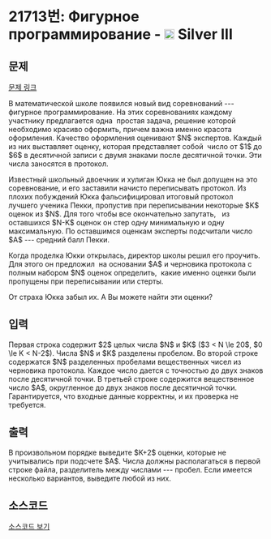 # 21713번: Фигурное программирование - <img src="https://static.solved.ac/tier_small/8.svg" style="height:20px" /> Silver III

<!-- performance -->

<!-- 문제 제출 후 깃허브에 푸시를 했을 때 제출한 코드의 성능이 입력될 공간입니다.-->

<!-- end -->

## 문제

[문제 링크](https://boj.kr/21713)


<p>В математической школе появился новый вид соревнований --- фигурное программирование. На этих соревнованиях каждому участнику предлагается одна &nbsp;простая задача, решение которой необходимо красиво оформить, причем важна именно красота оформления. Качество оформления оценивают $N$ экспертов. Каждый из них выставляет оценку, которая представляет собой &nbsp;число от $1$ до $6$ в десятичной записи с двумя знаками после десятичной точки. Эти числа заносятся в протокол.</p>

<p>Известный школьный двоечник и хулиган Юкка не был допущен на это соревнование, и его заставили начисто переписывать протокол. Из плохих побуждений Юкка фальсифицировал итоговый протокол лучшего ученика Пекки, пропустив при переписывании некоторые $K$ оценок из $N$. Для того чтобы все окончательно запутать, &nbsp; из оставшихся $N-K$ оценок он стер одну минимальную и одну максимальную. По оставшимся оценкам эксперты подсчитали число $A$ --- средний балл Пекки.</p>

<p>Когда проделка Юкки открылась, директор школы решил его проучить. Для этого он предложил &nbsp;на основании $A$ и черновика протокола с полным набором $N$ оценок определить, &nbsp;какие именно оценки были пропущены при переписывании или стерты.</p>

<p>От страха Юкка забыл их. А Вы можете найти эти оценки?</p>



## 입력


<p>Первая строка содержит $2$ целых числа $N$ и $K$ ($3 &lt; N \le 20$, $0 \le K &lt; N-2$). Числа $N$ и $K$ разделены пробелом. Во второй строке содержатся $N$ разделенных пробелами вещественных чисел из черновика протокола. Каждое число дается с точностью до двух знаков после десятичной точки. В третьей строке содержится вещественное число $A$, округленное до двух знаков после десятичной точки. Гарантируется, что входные данные корректны, и их проверка не требуется.</p>



## 출력


<p>В произвольном порядке выведите $K+2$ оценки, которые не учитывались при подсчете $A$. Числа должны располагаться в первой строке файла, разделитель между числами --- пробел. Если имеется несколько вариантов, выведите любой из них.</p>



## 소스코드

[소스코드 보기](Фигурное%20программирование.py)